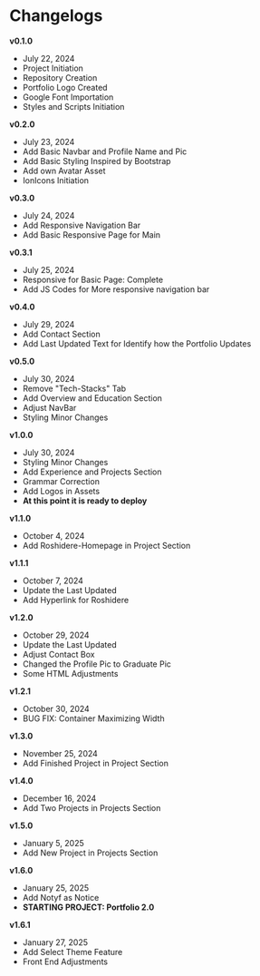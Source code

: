# Changelogs

**v0.1.0**
- July 22, 2024
- Project Initiation
- Repository Creation
- Portfolio Logo Created
- Google Font Importation
- Styles and Scripts Initiation

**v0.2.0**
- July 23, 2024
- Add Basic Navbar and Profile Name and Pic
- Add Basic Styling Inspired by Bootstrap
- Add own Avatar Asset
- IonIcons Initiation

**v0.3.0**
- July 24, 2024
- Add Responsive Navigation Bar
- Add Basic Responsive Page for Main

**v0.3.1**
- July 25, 2024
- Responsive for Basic Page: Complete
- Add JS Codes for More responsive navigation bar

**v0.4.0**
- July 29, 2024
- Add Contact Section
- Add Last Updated Text for Identify how the Portfolio Updates

**v0.5.0**
- July 30, 2024
- Remove "Tech-Stacks" Tab
- Add Overview and Education Section
- Adjust NavBar
- Styling Minor Changes

**v1.0.0**
- July 30, 2024
- Styling Minor Changes
- Add Experience and Projects Section
- Grammar Correction
- Add Logos in Assets
- **At this point it is ready to deploy**

**v1.1.0**
- October 4, 2024
- Add Roshidere-Homepage in Project Section

**v1.1.1**
- October 7, 2024
- Update the Last Updated
- Add Hyperlink for Roshidere

**v1.2.0**
- October 29, 2024
- Update the Last Updated
- Adjust Contact Box
- Changed the Profile Pic to Graduate Pic
- Some HTML Adjustments

**v1.2.1**
- October 30, 2024
- BUG FIX: Container Maximizing Width

**v1.3.0**
- November 25, 2024
- Add Finished Project in Project Section

**v1.4.0**
- December 16, 2024
- Add Two Projects in Projects Section

**v1.5.0**
- January 5, 2025
- Add New Project in Projects Section

**v1.6.0**
- January 25, 2025
- Add Notyf as Notice
- **STARTING PROJECT: Portfolio 2.0**

**v1.6.1**
- January 27, 2025
- Add Select Theme Feature
- Front End Adjustments